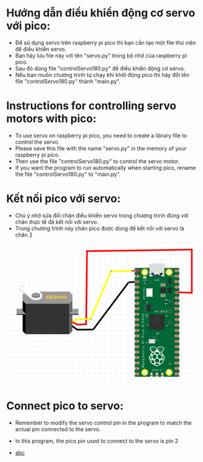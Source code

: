# Hướng dẫn điều khiển động cơ servo với pico:
- Để sử dụng servo trên raspberry pi pico thì bạn cần tạo một file thư viện để điều khiển servo.
- Bạn hãy lưu file này với tên "servo.py" trong bộ nhớ của raspberry pi pico.
- Sau đó dùng file "controlServo180.py" để điều khiển động cơ servo. 
- Nếu bạn muốn chương trình tự chạy khi khởi động pico thì hãy đổi tên  file "controlServo180.py" thành "main.py".
# Instructions for controlling servo motors with pico:
- To use servo on raspberry pi pico, you need to create a library file to control the servo.
- Please save this file with the name "servo.py" in the memory of your raspberry pi pico.
- Then use the file "controlServo180.py" to control the servo motor.
- If you want the program to run automatically when starting pico, rename the file "controlServo180.py" to "main.py".
# Kết nối pico với servo:
- Chú ý nhớ sửa đổi chân điều khiển servo trong chương trình đúng với chân thực tế đã kết nối với servo.
- Trong chương trình này chân pico được dùng để kết nối với servo là chân 2
<picture>
  <img src="RaspberryPI-Pico-servo.png" alt="..." width="550" />
</picture>

# Connect pico to servo:
- Remember to modify the servo control pin in the program to match the actual pin connected to the servo.
- In this program, the pico pin used to connect to the servo is pin 2

- [abc](googleeb7f521246edb704.html)
